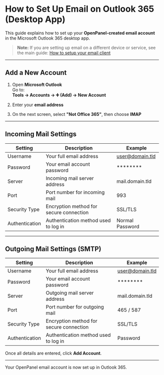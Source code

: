 # How to Set Up Email on Outlook 365 (Desktop App)

This guide explains how to set up your **OpenPanel-created email account** in the Microsoft Outlook 365 desktop app.

> **Note:** If you are setting up email on a different device or service, see the main guide:
> [How to setup your email client](/docs/articles/email/how-to-setup-your-email-client)

---

## Add a New Account

1. Open **Microsoft Outlook**  
   Go to:  
   **Tools → Accounts → ➕ (Add) → New Account**

2. Enter your **email address**  

3. On the next screen, select **"Not Office 365"**, then choose **IMAP**  

---

## Incoming Mail Settings

| Setting        | Description                                      | Example                          |
|----------------|--------------------------------------------------|----------------------------------|
| Username       | Your full email address                          | user@domain.tld                  |
| Password       | Your email account password                      | ********                         |
| Server         | Incoming mail server address                     | mail.domain.tld                  |
| Port           | Port number for incoming mail                    | 993                              |
| Security Type  | Encryption method for secure connection          | SSL/TLS                          |
| Authentication | Authentication method used to log in             | Normal Password                  |

---

## Outgoing Mail Settings (SMTP)

| Setting        | Description                                      | Example                          |
|----------------|--------------------------------------------------|----------------------------------|
| Username       | Your full email address                          | user@domain.tld                  |
| Password       | Your email account password                      | ********                         |
| Server         | Outgoing mail server address                     | mail.domain.tld                  |
| Port           | Port number for outgoing mail                    | 465 / 587                        |
| Security Type  | Encryption method for secure connection          | SSL/TLS                          |
| Authentication | Authentication method used to log in             | Password                         |

Once all details are entered, click **Add Account**.  

----

Your OpenPanel email account is now set up in Outlook 365.  
